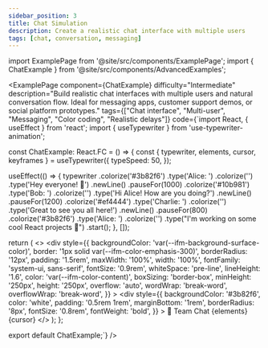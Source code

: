 ```yaml
---
sidebar_position: 3
title: Chat Simulation
description: Create a realistic chat interface with multiple users
tags: [chat, conversation, messaging]
---
```


import ExamplePage from '@site/src/components/ExamplePage';
import { ChatExample } from '@site/src/components/AdvancedExamples';

<ExamplePage
component={ChatExample}
difficulty="Intermediate"
description="Build realistic chat interfaces with multiple users and natural conversation flow. Ideal for messaging apps, customer support demos, or social platform prototypes."
tags={["Chat interface", "Multi-user", "Messaging", "Color coding", "Realistic delays"]}
code={`import React, { useEffect } from 'react';
import { useTypewriter } from 'use-typewriter-animation';

const ChatExample: React.FC = () => {
  const { typewriter, elements, cursor, keyframes } = useTypewriter({
    typeSpeed: 50,
  });

  useEffect(() => {
    typewriter
      .colorize('#3b82f6')
      .type('Alice: ')
      .colorize('')
      .type('Hey everyone! 👋')
      .newLine()
      .pauseFor(1000)
      .colorize('#10b981')
      .type('Bob: ')
      .colorize('')
      .type('Hi Alice! How are you doing?')
      .newLine()
      .pauseFor(1200)
      .colorize('#ef4444')
      .type('Charlie: ')
      .colorize('')
      .type('Great to see you all here!')
      .newLine()
      .pauseFor(800)
      .colorize('#3b82f6')
      .type('Alice: ')
      .colorize('')
      .type("I'm working on some cool React projects 🚀")
      .start();
  }, []);

  return (
    <>
      <style>{keyframes}</style>
      <div
        style={{
          backgroundColor: 'var(--ifm-background-surface-color)',
          border: '1px solid var(--ifm-color-emphasis-300)',
          borderRadius: '12px',
          padding: '1.5rem',
          maxWidth: '100%',
          width: '100%',
          fontFamily: 'system-ui, sans-serif',
          fontSize: '0.9rem',
          whiteSpace: 'pre-line',
          lineHeight: '1.6',
          color: 'var(--ifm-color-content)',
          boxSizing: 'border-box',
          minHeight: '250px',
          height: '250px',
          overflow: 'auto',
          wordWrap: 'break-word',
          overflowWrap: 'break-word',
        }}
      >
        <div
          style={{
            backgroundColor: '#3b82f6',
            color: 'white',
            padding: '0.5rem 1rem',
            marginBottom: '1rem',
            borderRadius: '8px',
            fontSize: '0.8rem',
            fontWeight: 'bold',
          }}
        >
          💬 Team Chat
        </div>
        {elements}
        {cursor}
      </div>
    </>
  );
};

export default ChatExample;`}
/>
